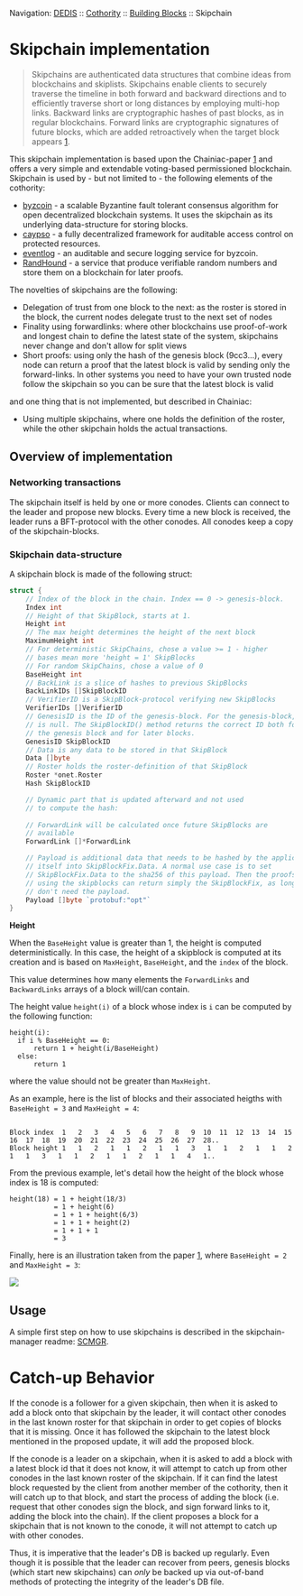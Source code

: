 Navigation: [DEDIS](https://github.com/dedis/doc/tree/master/README.md) ::
[Cothority](../README.md) ::
[Building Blocks](../doc/BuildingBlocks.md) ::
Skipchain

# Skipchain implementation

> Skipchains are authenticated data structures that combine ideas from 
> blockchains and skiplists. Skipchains enable clients
> to securely traverse the timeline in both forward and backward directions 
> and to efficiently traverse short or long distances by employing 
> multi-hop links. Backward links are cryptographic hashes of past blocks, 
> as in regular blockchains. Forward links are cryptographic signatures of 
> future blocks, which are added retroactively when the target block appears 
> [1](https://www.usenix.org/system/files/conference/usenixsecurity17/sec17-nikitin.pdf).

This skipchain implementation is based upon the Chainiac-paper
[1](https://www.usenix.org/system/files/conference/usenixsecurity17/sec17-nikitin.pdf)
and offers a very simple and extendable voting-based permissioned blockchain.
Skipchain is used by - but not limited to - the following elements of the cothority:

- [byzcoin](../byzcoin) - a scalable Byzantine fault tolerant consensus
algorithm for open decentralized blockchain systems. It uses the skipchain as its
underlying data-structure for storing blocks.
- [caypso](../calypso) - a fully decentralized framework for auditable access control
on protected resources.
- [eventlog](../eventlog) - an auditable and secure logging service for byzcoin.
- [RandHound](https://github.com/dedis/paper_17_randomness) - a service that produce 
verifiable random numbers and store them on a blockchain for later proofs.

The novelties of skipchains are the following:

- Delegation of trust from one block to the next: as the roster is stored in the
  block, the current nodes delegate trust to the next set of nodes
- Finality using forwardlinks: where other blockchains use proof-of-work and
  longest chain to define the latest state of the system, skipchains never
  change and don't allow for split views
- Short proofs: using only the hash of the genesis block (9cc3...), every node
  can return a proof that the latest block is valid by sending only the
  forward-links. In other systems you need to have your own trusted node follow
  the skipchain so you can be sure that the latest block is valid

and one thing that is not implemented, but described in Chainiac:

- Using multiple skipchains, where one holds the definition of the roster, while
  the other skipchain holds the actual transactions.

## Overview of implementation

### Networking transactions

The skipchain itself is held by one or more conodes. Clients can connect to the
leader and propose new blocks. Every time a new block is received, the leader
runs a BFT-protocol with the other conodes. All conodes keep a copy of the
skipchain-blocks.

### Skipchain data-structure

A skipchain block is made of the following struct:

```go
struct {
	// Index of the block in the chain. Index == 0 -> genesis-block.
	Index int
	// Height of that SkipBlock, starts at 1.
	Height int
	// The max height determines the height of the next block
	MaximumHeight int
	// For deterministic SkipChains, chose a value >= 1 - higher
	// bases mean more 'height = 1' SkipBlocks
	// For random SkipChains, chose a value of 0
	BaseHeight int
	// BackLink is a slice of hashes to previous SkipBlocks
	BackLinkIDs []SkipBlockID
	// VerifierID is a SkipBlock-protocol verifying new SkipBlocks
	VerifierIDs []VerifierID
	// GenesisID is the ID of the genesis-block. For the genesis-block, this
	// is null. The SkipBlockID() method returns the correct ID both for
	// the genesis block and for later blocks.
	GenesisID SkipBlockID
	// Data is any data to be stored in that SkipBlock
	Data []byte
	// Roster holds the roster-definition of that SkipBlock
	Roster *onet.Roster
	Hash SkipBlockID

	// Dynamic part that is updated afterward and not used
	// to compute the hash:
  
	// ForwardLink will be calculated once future SkipBlocks are
	// available
	ForwardLink []*ForwardLink

	// Payload is additional data that needs to be hashed by the application
	// itself into SkipBlockFix.Data. A normal use case is to set
	// SkipBlockFix.Data to the sha256 of this payload. Then the proofs
	// using the skipblocks can return simply the SkipBlockFix, as long as they
	// don't need the payload.
	Payload []byte `protobuf:"opt"`
}
```

**Height**

When the `BaseHeight` value is greater than 1, the height is computed deterministically.
In this case, the height of a skipblock is computed at its creation and is based on `MaxHeight`, 
`BaseHeight`, and the `index` of the block.

This value determines how many elements the `ForwardLinks` and `BackwardLinks` arrays
of a block will/can contain.

The height value `height(i)` of a block whose index is `i` can be computed by the following function:

```
height(i):
  if i % BaseHeight == 0:
      return 1 + height(i/BaseHeight)
  else:
      return 1
```

where the value should not be greater than `MaxHeight`.


As an example, here is the list of blocks and their associated heigths with
`BaseHeight = 3` and `MaxHeight = 4`: 

```

Block index  1   2   3   4   5   6   7   8   9  10  11  12  13  14  15  16  17  18  19  20  21  22  23  24  25  26  27  28..
Block height 1   1   2   1   1   2   1   1   3   1   1   2   1   1   2   1   1   3   1   1   2   1   1   2   1   1   4   1..    

```

From the previous example, let's detail how the height of the block whose index is 18 is computed:

```
height(18) = 1 + height(18/3)
           = 1 + height(6)
           = 1 + 1 + height(6/3)
           = 1 + 1 + height(2)
           = 1 + 1 + 1
           = 3
```

Finally, here is an illustration taken from the paper [1](https://www.usenix.org/system/files/conference/usenixsecurity17/sec17-nikitin.pdf), where `BaseHeight = 2` and `MaxHeight = 3`:

![](skipchain_example.png)

## Usage

A simple first step on how to use skipchains is described in the
skipchain-manager readme: [SCMGR](../scmgr/README.md).

# Catch-up Behavior

If the conode is a follower for a given skipchain, then when it is asked to add
a block onto that skipchain by the leader, it will contact other conodes in the
last known roster for that skipchain in order to get copies of blocks that it is
missing. Once it has followed the skipchain to the latest block mentioned in the
proposed update, it will add the proposed block.

If the conode is a leader on a skipchain, when it is asked to add a block with a
latest block id that it does not know, it will attempt to catch up from other
conodes in the last known roster of the skipchain. If it can find the latest
block requested by the client from another member of the cothority, then it will
catch up to that block, and start the process of adding the block (i.e. request
that other conodes sign the block, and sign forward links to it, adding the
block into the chain). If the client proposes a block for a skipchain that is
not known to the conode, it will not attempt to catch up with other conodes.

Thus, it is imperative that the leader's DB is backed up regularly. Even though
it is possible that the leader can recover from peers, genesis blocks (which
start new skipchains) can *only* be backed up via out-of-band methods of
protecting the integrity of the leader's DB file.
